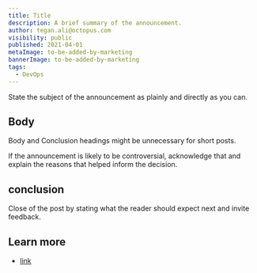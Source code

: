 ```yaml
---
title: Title
description: A brief summary of the announcement.
author: tegan.ali@octopus.com
visibility: public
published: 2021-04-01
metaImage: to-be-added-by-marketing
bannerImage: to-be-added-by-marketing
tags:
  - DevOps
---
```


State the subject of the announcement as plainly and directly as you can.

## Body

Body and Conclusion headings might be unnecessary for short posts.

If the announcement is likely to be controversial, acknowledge that and explain the reasons that helped inform the decision.

## conclusion

Close of the post by stating what the reader should expect next and invite feedback.

## Learn more

- [link](https://www.example.com/resource)
